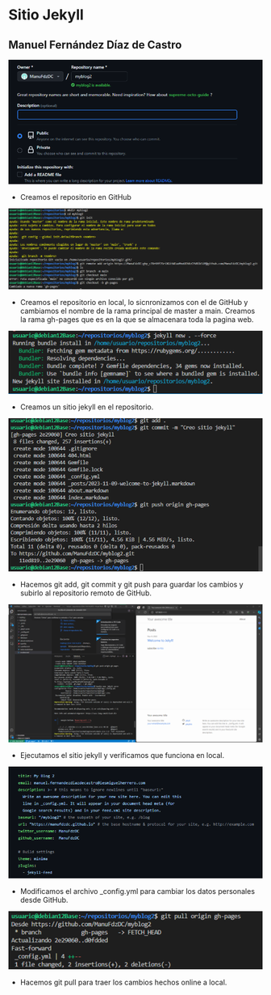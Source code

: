 # Sitio Jekyll
## Manuel Fernández Díaz de Castro
![](img/img1.png)
- Creamos el repositorio en GitHub
  
![](img/img2.png)
- Creamos el repositorio en local, lo sicnronizamos con el de GitHub y cambiamos el nombre de la rama principal de master a main. Creamos la rama gh-pages que es en la que se almacenara toda la pagina web.
  
![](img/img4.png)
- Creamos un sitio jekyll en el repositorio.
  
![](img/img5.png)
- Hacemos git add, git commit y git push para guardar los cambios y subirlo al repositorio remoto de GitHub.
  
![](img/img6.png)
- Ejecutamos el sitio jekyll y verificamos que funciona en local.
  
![](img/img9.png)
- Modificamos el archivo _config.yml para cambiar los datos personales desde GitHub.

![](img/img7.png)
- Hacemos git pull para traer los cambios hechos online a local.

